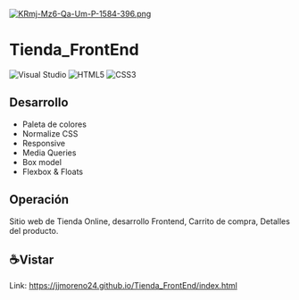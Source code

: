 [![KRmj-Mz6-Qa-Um-P-1584-396.png](https://i.postimg.cc/HkXSSH13/KRmj-Mz6-Qa-Um-P-1584-396.png)](https://postimg.cc/Yv2f959m)

<h1>Tienda_FrontEnd</h1>

![Visual Studio](https://img.shields.io/badge/Visual%20Studio-5C2D91.svg?style=for-the-badge&logo=visual-studio&logoColor=white)
![HTML5](https://img.shields.io/badge/html5-%23E34F26.svg?style=for-the-badge&logo=html5&logoColor=white)
![CSS3](https://img.shields.io/badge/css3-%231572B6.svg?style=for-the-badge&logo=css3&logoColor=white)

## Desarrollo
- Paleta de colores
- Normalize CSS
- Responsive
- Media Queries 
- Box model
- Flexbox & Floats

## Operación
Sitio web de Tienda Online, desarrollo Frontend, Carrito de compra, Detalles del producto. 

## ☕Vistar 
Link: https://jjmoreno24.github.io/Tienda_FrontEnd/index.html
